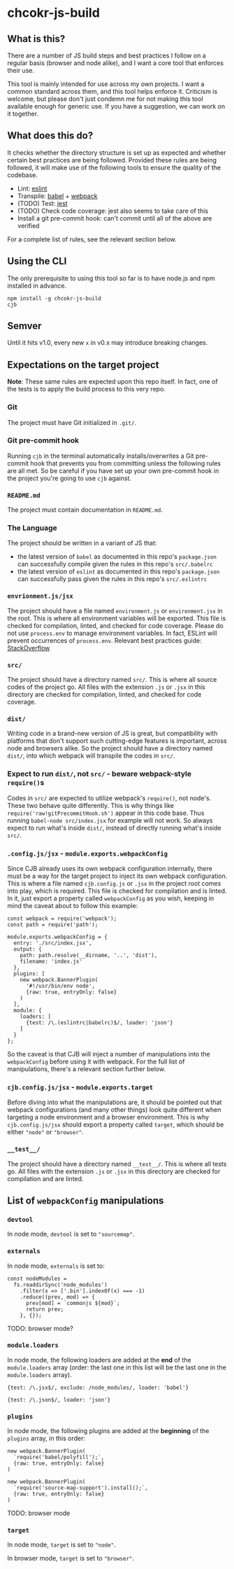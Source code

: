 # chcokr-js-build

## What is this?

There are a number of JS build steps and best practices I follow on a regular
basis (browser and node alike), and I want a core tool that enforces their use.

This tool is mainly intended for use across my own projects.
I want a common standard across them, and this tool helps enforce it.
Criticism is welcome, but please don't just condemn me for not making this tool
available enough for generic use.
If you have a suggestion, we can work on it together.

## What does this do?

It checks whether the directory structure is set up as expected and whether
certain best practices are being followed.
Provided these rules are being followed, it will make use of the following tools
to ensure the quality of the codebase.

- Lint: [eslint](https://eslint.org)
- Transpile: [babel](https://babeljs.io) + [webpack](http://webpack.github.io)
- (TODO) Test: [jest](https://facebook.github.io/jest/)
- (TODO) Check code coverage: jest also seems to take care of this
- Install a git pre-commit hook: can't commit until all of the above are
verified

For a complete list of rules, see the relevant section below.

## Using the CLI

The only prerequisite to using this tool so far is to have node.js and npm
installed in advance.

```
npm install -g chcokr-js-build
cjb
```

## Semver

Until it hits v1.0, every new `x` in v0.x may introduce breaking changes.

## Expectations on the target project

**Note**: These same rules are expected upon this repo itself.
In fact, one of the tests is to apply the build process to this very repo.

### Git

The project must have Git initialized in `.git/`.

### Git pre-commit hook

Running `cjb` in the terminal automatically installs/overwrites a Git pre-commit
hook that prevents you from committing unless the following rules are all met.
So be careful if you have set up your own pre-commit hook in the project
you're going to use `cjb` against.

### `README.md`

The project must contain documentation in `README.md`.

### The Language

The project should be written in a variant of JS that:

- the latest version of `babel` as documented in this repo's `package.json` can
successfully compile given the rules in this repo's `src/.babelrc`
- the latest version of `eslint` as documented in this repo's `package.json` can
successfully pass given the rules in this repo's `src/.eslintrc`

### `envrionment.js/jsx`

The project should have a file named `environment.js` or `environment.jsx` in
the root.
This is where all environment variables will be exported.
This file is checked for compilation, linted, and checked for code coverage.
Please do not use `process.env` to manage environment variables.
In fact, ESLint will prevent occurrences of `process.env`.
Relevant best practices guide:
[StackOverflow](http://stackoverflow.com/questions/5869216)

### `src/`

The project should have a directory named `src/`.
This is where all source codes of the project go.
All files with the extension `.js` or `.jsx` in this directory are checked for
compilation, linted, and checked for code coverage.

### `dist/`

Writing code in a brand-new version of JS is great, but compatibility with
platforms that don't support such cutting-edge features is important, across
node and browsers alike.
So the project should have a directory named `dist/`, into which webpack will
transpile the codes in `src/`.

### Expect to run `dist/`, not `src/` - beware webpack-style `require()`s

Codes in `src/` are expected to utilize webpack's `require()`, not node's.
These two behave quite differently.
This is why things like `require('raw!gitPrecommitHook.sh')` appear in this code
base.
Thus running `babel-node src/index.jsx` for example will not work.
So always expect to run what's inside `dist/`, instead of directly running
what's inside `src/`.

### `.config.js/jsx` - `module.exports.webpackConfig`

Since CJB already uses its own webpack configuration internally, there must be a
way for the target project to inject its own webpack configuration.
This is where a file named `cjb.config.js` or `.jsx` in the project root comes
into play, which is required.
This file is checked for compilation and is linted.
In it, just export a property called `webpackConfig` as you wish, keeping in
mind the caveat about to follow this example:

```JS
const webpack = require('webpack');
const path = require('path');

module.exports.webpackConfig = {
  entry: './src/index.jsx',
  output: {
    path: path.resolve(__dirname, '..', 'dist'),
    filename: 'index.js'
  },
  plugins: [
    new webpack.BannerPlugin(
      '#!/usr/bin/env node',
      {raw: true, entryOnly: false}
    )
  ],
  module: {
    loaders: [
      {test: /\.(eslintrc|babelrc)$/, loader: 'json'}
    ]
  }
};
```

So the caveat is that CJB will inject a number of manipulations into the
`webpackConfig` before using it with webpack.
For the full list of manipulations, there's a relevant section further below.

### `cjb.config.js/jsx` - `module.exports.target`

Before diving into what the manipulations are, it should be pointed out that
webpack configurations (and many other things) look quite different when
targeting a node environment and a browser environment.
This is why `cjb.config.js/jsx` should export a property called `target`, which
should be either `"node"` or `"browser"`.

### `__test__/`

The project should have a directory named `__test__/`.
This is where all tests go.
All files with the extension `.js` or `.jsx` in this directory are checked for
compilation and are linted.

## List of `webpackConfig` manipulations

### `devtool`

In node mode, `devtool` is set to `"sourcemap"`.

### `externals`

In node mode, `externals` is set to:

```JS
const nodeModules =
  fs.readdirSync('node_modules')
    .filter(x => ['.bin'].indexOf(x) === -1)
    .reduce((prev, mod) => {
      prev[mod] = `commonjs ${mod}`;
      return prev;
    }, {});
```

TODO: browser mode?

### `module.loaders`

In node mode, the following loaders are added at the **end** of the
`module.loaders` array (order: the last one in this list will be the last one in
the `module.loaders` array).

```JS
{test: /\.jsx$/, exclude: /node_modules/, loader: 'babel'}
```
```JS
{test: /\.json$/, loader: 'json'}
```

### `plugins`

In node mode, the following plugins are added at the **beginning** of the
`plugins` array, in this order:

```JS
new webpack.BannerPlugin(
  `require('babel/polyfill');`,
  {raw: true, entryOnly: false}
)
```
```JS
new webpack.BannerPlugin(
  `require('source-map-support').install();`,
  {raw: true, entryOnly: false}
)
```

TODO: browser mode

### `target`

In node mode, `target` is set to `"node"`.

In browser mode, `target` is set to `"browser"`.
